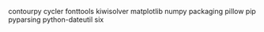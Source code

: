 contourpy cycler fonttools kiwisolver matplotlib numpy packaging pillow pip pyparsing python-dateutil six
